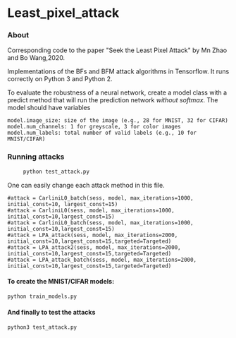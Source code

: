 # Least_pixel_attack

### About

Corresponding code to the paper "Seek the Least Pixel Attack" by Mn Zhao and Bo Wang,2020.

Implementations of the BFs and BFM attack algorithms in Tensorflow. It runs correctly
on Python 3 and Python 2.

To evaluate the robustness of a neural network, create a model class with a
predict method that will run the prediction network *without softmax*.  The
model should have variables 

    model.image_size: size of the image (e.g., 28 for MNIST, 32 for CIFAR)
    model.num_channels: 1 for greyscale, 3 for color images
    model.num_labels: total number of valid labels (e.g., 10 for MNIST/CIFAR)

### Running attacks

```python
     python test_attack.py
```
One can easily change each attack method in this file.

    #attack = CarliniL0_batch(sess, model, max_iterations=1000, initial_const=10, largest_const=15)
    #attack = CarliniL0(sess, model, max_iterations=1000, initial_const=10,largest_const=15)
    #attack = CarliniL0_batch(sess, model, max_iterations=1000, initial_const=10,largest_const=15)
    #attack = LPA_attack(sess, model, max_iterations=2000, initial_const=10,largest_const=15,targeted=Targeted)
    #attack = LPA_attack2(sess, model, max_iterations=2000, initial_const=10,largest_const=15,targeted=Targeted)
    #attack = LPA_attack_batch(sess, model, max_iterations=2000, initial_const=10,largest_const=15,targeted=Targeted)

   
#### To create the MNIST/CIFAR models:

```bash
python train_models.py
```

#### And finally to test the attacks

```bash
python3 test_attack.py
```

